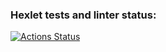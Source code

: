 ### Hexlet tests and linter status:
[![Actions Status](https://github.com/CoinerLo/frontend-project-lvl4/workflows/hexlet-check/badge.svg)](https://github.com/CoinerLo/frontend-project-lvl4/actions)
